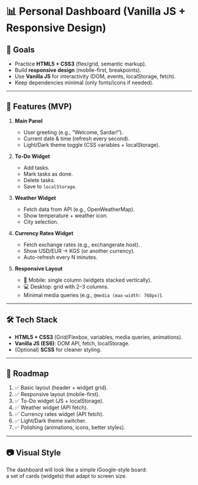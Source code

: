 # 📊 Personal Dashboard (Vanilla JS + Responsive Design)

## 🎯 Goals
- Practice **HTML5 + CSS3** (flex/grid, semantic markup).
- Build **responsive design** (mobile-first, breakpoints).
- Use **Vanilla JS** for interactivity (DOM, events, localStorage, fetch).
- Keep dependencies minimal (only fonts/icons if needed).

---

## 📑 Features (MVP)
1. **Main Panel**
   - User greeting (e.g., “Welcome, Sardar!”).
   - Current date & time (refresh every second).
   - Light/Dark theme toggle (CSS variables + localStorage).
   
2. **To-Do Widget**
   - Add tasks.
   - Mark tasks as done.
   - Delete tasks.
   - Save to `localStorage`.

3. **Weather Widget**
   - Fetch data from API (e.g., OpenWeatherMap).
   - Show temperature + weather icon.
   - City selection.

4. **Currency Rates Widget**
   - Fetch exchange rates (e.g., exchangerate.host).
   - Show USD/EUR → KGS (or another currency).
   - Auto-refresh every N minutes.

5. **Responsive Layout**
   - 📱 Mobile: single column (widgets stacked vertically).
   - 💻 Desktop: grid with 2–3 columns.
   - Minimal media queries (e.g., `@media (max-width: 768px)`).

---

## 🛠 Tech Stack
- **HTML5 + CSS3** (Grid/Flexbox, variables, media queries, animations).
- **Vanilla JS (ES6)**: DOM API, fetch, localStorage.
- (Optional) **SCSS** for cleaner styling.

---

## 🚀 Roadmap
1. ✅ Basic layout (header + widget grid).
2. ✅ Responsive layout (mobile-first).
3. ✅ To-Do widget (JS + localStorage).
4. ✅ Weather widget (API fetch).
5. ✅ Currency rates widget (API fetch).
6. ✅ Light/Dark theme switcher.
7. ✅ Polishing (animations, icons, better styles).

---

## 📷 Visual Style
The dashboard will look like a simple iGoogle-style board:  
a set of cards (widgets) that adapt to screen size.
